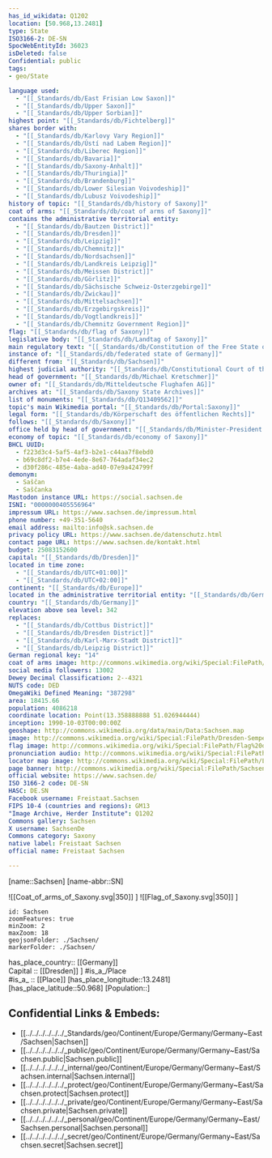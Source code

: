 ```yaml
---
has_id_wikidata: Q1202
location: [50.968,13.2481] 
type: State
ISO3166-2: DE-SN
SpocWebEntityId: 36023
isDeleted: false
Confidential: public
tags:
- geo/State

language used:
  - "[[_Standards/db/East Frisian Low Saxon]]"
  - "[[_Standards/db/Upper Saxon]]"
  - "[[_Standards/db/Upper Sorbian]]"
highest point: "[[_Standards/db/Fichtelberg]]"
shares border with:
  - "[[_Standards/db/Karlovy Vary Region]]"
  - "[[_Standards/db/Ústí nad Labem Region]]"
  - "[[_Standards/db/Liberec Region]]"
  - "[[_Standards/db/Bavaria]]"
  - "[[_Standards/db/Saxony-Anhalt]]"
  - "[[_Standards/db/Thuringia]]"
  - "[[_Standards/db/Brandenburg]]"
  - "[[_Standards/db/Lower Silesian Voivodeship]]"
  - "[[_Standards/db/Lubusz Voivodeship]]"
history of topic: "[[_Standards/db/history of Saxony]]"
coat of arms: "[[_Standards/db/coat of arms of Saxony]]"
contains the administrative territorial entity:
  - "[[_Standards/db/Bautzen District]]"
  - "[[_Standards/db/Dresden]]"
  - "[[_Standards/db/Leipzig]]"
  - "[[_Standards/db/Chemnitz]]"
  - "[[_Standards/db/Nordsachsen]]"
  - "[[_Standards/db/Landkreis Leipzig]]"
  - "[[_Standards/db/Meissen District]]"
  - "[[_Standards/db/Görlitz]]"
  - "[[_Standards/db/Sächsische Schweiz-Osterzgebirge]]"
  - "[[_Standards/db/Zwickau]]"
  - "[[_Standards/db/Mittelsachsen]]"
  - "[[_Standards/db/Erzgebirgskreis]]"
  - "[[_Standards/db/Vogtlandkreis]]"
  - "[[_Standards/db/Chemnitz Government Region]]"
flag: "[[_Standards/db/flag of Saxony]]"
legislative body: "[[_Standards/db/Landtag of Saxony]]"
main regulatory text: "[[_Standards/db/Constitution of the Free State of Saxony]]"
instance of: "[[_Standards/db/federated state of Germany]]"
different from: "[[_Standards/db/Sachsen]]"
highest judicial authority: "[[_Standards/db/Constitutional Court of the Free State of Saxony]]"
head of government: "[[_Standards/db/Michael Kretschmer]]"
owner of: "[[_Standards/db/Mitteldeutsche Flughafen AG]]"
archives at: "[[_Standards/db/Saxony State Archives]]"
list of monuments: "[[_Standards/db/Q13409562]]"
topic's main Wikimedia portal: "[[_Standards/db/Portal:Saxony]]"
legal form: "[[_Standards/db/Körperschaft des öffentlichen Rechts]]"
follows: "[[_Standards/db/Saxony]]"
office held by head of government: "[[_Standards/db/Minister-President of Saxony]]"
economy of topic: "[[_Standards/db/economy of Saxony]]"
BHCL UUID:
  - f223d3c4-5af5-4af3-b2e1-c44aa7f8ebd0
  - b69c8df2-b7e4-4ede-8e67-764adaf34ec2
  - d30f286c-485e-4aba-ad40-07e9a424799f
demonym:
  - Saščan
  - Saščanka
Mastodon instance URL: https://social.sachsen.de
ISNI: "0000000405556964"
impressum URL: https://www.sachsen.de/impressum.html
phone number: +49-351-5640
email address: mailto:info@sk.sachsen.de
privacy policy URL: https://www.sachsen.de/datenschutz.html
contact page URL: https://www.sachsen.de/kontakt.html
budget: 25083152600
capital: "[[_Standards/db/Dresden]]"
located in time zone:
  - "[[_Standards/db/UTC+01:00]]"
  - "[[_Standards/db/UTC+02:00]]"
continent: "[[_Standards/db/Europe]]"
located in the administrative territorial entity: "[[_Standards/db/Germany]]"
country: "[[_Standards/db/Germany]]"
elevation above sea level: 342
replaces:
  - "[[_Standards/db/Cottbus District]]"
  - "[[_Standards/db/Dresden District]]"
  - "[[_Standards/db/Karl-Marx-Stadt District]]"
  - "[[_Standards/db/Leipzig District]]"
German regional key: "14"
coat of arms image: http://commons.wikimedia.org/wiki/Special:FilePath/Coat%20of%20arms%20of%20Saxony.svg
social media followers: 13002
Dewey Decimal Classification: 2--4321
NUTS code: DED
OmegaWiki Defined Meaning: "387298"
area: 18415.66
population: 4086218
coordinate location: Point(13.358888888 51.026944444)
inception: 1990-10-03T00:00:00Z
geoshape: http://commons.wikimedia.org/data/main/Data:Sachsen.map
image: http://commons.wikimedia.org/wiki/Special:FilePath/Dresden-Semperoper.04.JPG
flag image: http://commons.wikimedia.org/wiki/Special:FilePath/Flag%20of%20Saxony.svg
pronunciation audio: http://commons.wikimedia.org/wiki/Special:FilePath/LL-Q188%20%28deu%29-Michael%20Schoenitzer%20%28MichaelSchoenitzer%29-Sachsen.wav
locator map image: http://commons.wikimedia.org/wiki/Special:FilePath/Locator%20map%20Saxony%20in%20Germany.svg
page banner: http://commons.wikimedia.org/wiki/Special:FilePath/Sachsen%20Wikivoyage%20banner.png
official website: https://www.sachsen.de/
ISO 3166-2 code: DE-SN
HASC: DE.SN
Facebook username: Freistaat.Sachsen
FIPS 10-4 (countries and regions): GM13
"Image Archive, Herder Institute": Q1202
Commons gallery: Sachsen
X username: SachsenDe
Commons category: Saxony
native label: Freistaat Sachsen
official name: Freistaat Sachsen

---
```


[name::Sachsen] 
[name-abbr::SN]

![[Coat_of_arms_of_Saxony.svg|350]] ] 
![[Flag_of_Saxony.svg|350]] ] 

```leaflet
id: Sachsen
zoomFeatures: true 
minZoom: 2 
maxZoom: 18
geojsonFolder: ./Sachsen/
markerFolder: ./Sachsen/
```

has_place_country:: [[Germany]]  
Capital :: [[Dresden]] ] 
#is_a_/Place  
#is_a_ :: [[Place]] 
[has_place_longitude::13.2481] 
[has_place_latitude::50.968] 
[Population::] 



## Confidential Links & Embeds: 
- [[../../../../../../_Standards/geo/Continent/Europe/Germany/Germany~East/Sachsen|Sachsen]] 
- [[../../../../../../_public/geo/Continent/Europe/Germany/Germany~East/Sachsen.public|Sachsen.public]] 
- [[../../../../../../_internal/geo/Continent/Europe/Germany/Germany~East/Sachsen.internal|Sachsen.internal]] 
- [[../../../../../../_protect/geo/Continent/Europe/Germany/Germany~East/Sachsen.protect|Sachsen.protect]] 
- [[../../../../../../_private/geo/Continent/Europe/Germany/Germany~East/Sachsen.private|Sachsen.private]] 
- [[../../../../../../_personal/geo/Continent/Europe/Germany/Germany~East/Sachsen.personal|Sachsen.personal]] 
- [[../../../../../../_secret/geo/Continent/Europe/Germany/Germany~East/Sachsen.secret|Sachsen.secret]] 
